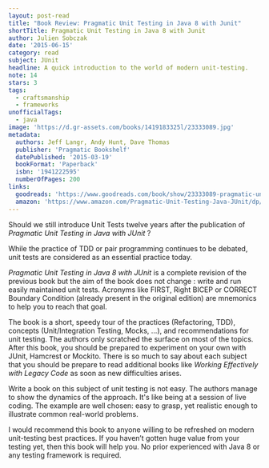 ```yaml
---
layout: post-read
title: "Book Review: Pragmatic Unit Testing in Java 8 with Junit"
shortTitle: Pragmatic Unit Testing in Java 8 with Junit
author: Julien Sobczak
date: '2015-06-15'
category: read
subject: JUnit
headline: A quick introduction to the world of modern unit-testing.
note: 14
stars: 3
tags:
  - craftsmanship
  - frameworks
unofficialTags:
  - java
image: 'https://d.gr-assets.com/books/1419183325l/23333089.jpg'
metadata:
  authors: Jeff Langr, Andy Hunt, Dave Thomas
  publisher: 'Pragmatic Bookshelf'
  datePublished: '2015-03-19'
  bookFormat: 'Paperback'
  isbn: '1941222595'
  numberOfPages: 200
links:
  goodreads: 'https://www.goodreads.com/book/show/23333089-pragmatic-unit-testing-in-java-8-with-junit'
  amazon: 'https://www.amazon.com/Pragmatic-Unit-Testing-Java-JUnit/dp/1941222595/'
---
```


Should we still introduce Unit Tests twelve years after the publication of *Pragmatic Unit Testing in Java with JUnit* ?

While the practice of TDD or pair programming continues to be debated, unit tests are considered as an essential practice today.

*Pragmatic Unit Testing in Java 8 with JUnit* is a complete revision of the previous book but the aim of the book does not change : write and run easily maintained unit tests. Acronyms like FIRST, Right BICEP or CORRECT Boundary Condition (already present in the original edition) are mnemonics to help you to reach that goal.

The book is a short, speedy tour of the practices (Refactoring, TDD), concepts (Unit/Integration Testing, Mocks, ...), and recommendations for unit testing. The authors only scratched the surface on most of the topics. After this book, you should be prepared to experiment on your own with JUnit, Hamcrest or Mockito. There is so much to say about each subject that you should be prepare to read additional books like *Working Effectively with Legacy Code* as soon as new difficulties arises.

Write a book on this subject of unit testing is not easy. The authors manage to show the dynamics of the approach. It's like being at a session of live coding. The example are well chosen: easy to grasp, yet realistic enough to illustrate common real-world problems.

I would recommend this book to anyone willing to be refreshed on modern unit-testing best practices. If you haven’t gotten huge value from your testing yet, then this book will help you. No prior experienced with Java 8 or any testing framework is required.
